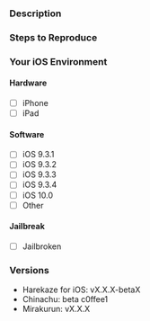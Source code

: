 <!--
GitHub Issueテンプレートによって、Issueの構造を定義してあります。
このフォーマットに従ったIssueを投稿してください。
プレビューで表示されないコメントは削除してもらっても構いません。
コメントは現状日本語で書かれていますが、これはHarekaze for iOSが日本国内向けであるためです。
日本語を母国語としない利用者が増えたら英語のコメントを付けたバージョンを作成する予定でいます。
-->

<!--
疑問の投稿・改善や新機能の要望をする前にすでに同じような内容のIssueが建っていないかを確認してください。
もしそのようなIssueを見つけたらそこにコメントを残してリアクションを求めてください。
似ているが別の問題で引っかかっている場合、そのIssue番号を #1 のように引用して、
本文中に関連していることを示してください。
-->

### Description

<!-- ここに内容を書く -->

<!--
1024文字を超えたり、画像を3枚以上添付した場合など、この項目が縦に長くなってしまった場合、
### Descriptionの前に
### TL;DR
を追加して256文字程度の要約を書いてください。
-->




<!--
以下は、問題が発生した場合のテンプレートです。
要望やアイデアの投稿の場合は必要ないので削除してください。
-->

### Steps to Reproduce
<!--
問題が発生した場合は、この項目に問題の再現手法を、もしくは問題が発生するまでに行った手順を
わかる範囲でできるだけ詳しく書いてください。順番付き箇条書きで書くのが望ましいです。
-->

### Your iOS Environment
<!-- 問題が発生した環境に該当する項目の[ ] の中に"x" を書いてチェックしてください。 -->
#### Hardware
- [ ] iPhone
- [ ] iPad

#### Software
- [ ] iOS 9.3.1
- [ ] iOS 9.3.2
- [ ] iOS 9.3.3
- [ ] iOS 9.3.4
- [ ] iOS 10.0
- [ ] Other

#### Jailbreak
- [ ] Jailbroken

### Versions
<!-- 問題が発生したバージョンを記入してください。 -->
- Harekaze for iOS: vX.X.X-betaX
- Chinachu: beta c0ffee1<!-- checkout commit SHA-1 hash -->
- Mirakurun: vX.X.X <!-- in package.json -->
 

